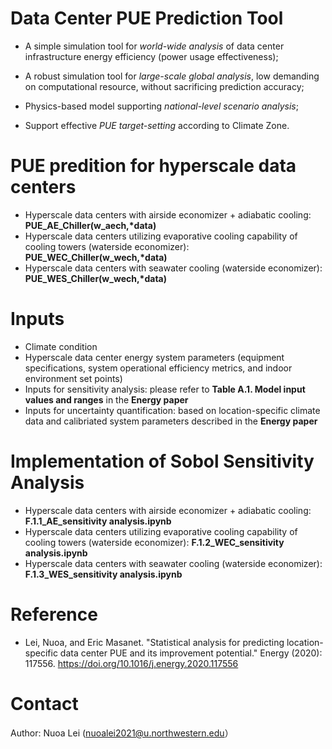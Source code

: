 # Data Center PUE Prediction Tool

* A simple simulation tool for *world-wide analysis* of data center infrastructure energy efficiency (power usage effectiveness);
  
* A robust simulation tool for *large-scale global analysis*, low demanding on computational resource, without sacrificing prediction accuracy;

* Physics-based model supporting *national-level scenario analysis*;

* Support effective *PUE target-setting* according to Climate Zone.

  
# PUE predition for hyperscale data centers

* Hyperscale data centers with airside economizer + adiabatic cooling: __PUE_AE_Chiller(w_aech,*data)__
* Hyperscale data centers utilizing evaporative cooling capability of cooling towers (waterside economizer): __PUE_WEC_Chiller(w_wech,*data)__
* Hyperscale data centers with seawater cooling (waterside economizer): __PUE_WES_Chiller(w_wech,*data)__

# Inputs

* Climate condition
* Hyperscale data center energy system parameters (equipment specifications, system operational efficiency metrics, and indoor environment set points)
* Inputs for sensitivity analysis: please refer to __Table A.1. Model input values and ranges__ in the __Energy paper__
* Inputs for uncertainty quantification: based on location-specific climate data and calibriated system parameters described in the __Energy paper__

# Implementation of Sobol Sensitivity Analysis

* Hyperscale data centers with airside economizer + adiabatic cooling: __F.1.1_AE_sensitivity analysis.ipynb__
* Hyperscale data centers utilizing evaporative cooling capability of cooling towers (waterside economizer): __F.1.2_WEC_sensitivity analysis.ipynb__
* Hyperscale data centers with seawater cooling (waterside economizer): __F.1.3_WES_sensitivity analysis.ipynb__


# Reference

* Lei, Nuoa, and Eric Masanet. "Statistical analysis for predicting location-specific data center PUE and its improvement potential." Energy (2020): 117556. https://doi.org/10.1016/j.energy.2020.117556

# Contact
Author: Nuoa Lei (nuoalei2021@u.northwestern.edu）

